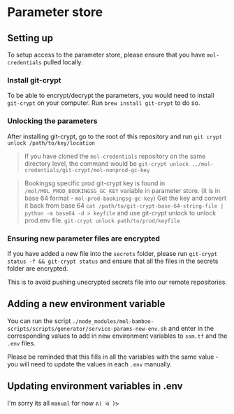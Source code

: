 # Parameter store
## Setting up
To setup access to the parameter store, please ensure that you have `mol-credentials` pulled locally.

### Install git-crypt
To be able to encrypt/decrypt the parameters, you would need to install `git-crypt` on your computer. Run `brew install git-crypt` to do so.

### Unlocking the parameters
After installing git-crypt, go to the root of this repository and run `git crypt unlock /path/to/key/location`

> If you have cloned the `mol-credentials` repository on the same directory level, the command would be `git-crypt unlock ../mol-credentials/git-crypt/mol-nonprod-gc-key`

> Bookingsg specific prod git-crypt key is found in `/mol/MOL_PROD_BOOKINGSG_GC_KEY` variable in parameter store. (it is in base 64 format - `mol-prod-bookingsg-gc-key`)
Get the key and convert it back from base 64
`cat /path/to/git-crypt-base-64-string-file | python -m base64 -d > keyfile`
and use git-crypt unlock to unlock prod.env file.
`git-crypt unlock path/to/prod/keyfile`

### Ensuring new parameter files are encrypted
If you have added a new file into the `secrets` folder, please run `git-crypt status -f && git-crypt status` and ensure that all the files in the secrets folder are encrypted.

This is to avoid pushing unecrypted secrets file into our remote repositories.

## Adding a new environment variable
You can run the script `./node_modules/mol-bamboo-scripts/scripts/generator/service-params-new-env.sh` and enter in the corresponding values to add in new environment variables to `ssm.tf` and the `.env` files.

Please be reminded that this fills in all the variables with the same value - you will need to update the values in each `.env` manually.

## Updating environment variables in .env
I'm sorry its all `manual` for now `ᕕ( ᐛ )ᕗ`
